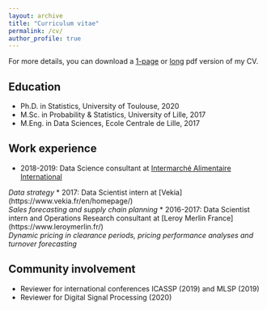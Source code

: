 ```yaml
---
layout: archive
title: "Curriculum vitae"
permalink: /cv/
author_profile: true
---
```


For more details, you can download a [1-page](../files/cv/CV_short_VONO.pdf) or [long](../files/cv/VONO_CV.pdf) pdf version of my CV.

## Education
* Ph.D. in Statistics, University of Toulouse, 2020
* M.Sc. in Probability & Statistics, University of Lille, 2017
* M.Eng. in Data Sciences, Ecole Centrale de Lille, 2017

## Work experience
* 2018-2019: Data Science consultant at [Intermarché Alimentaire International](https://www.mousquetaires.com/en/our-store-brands/food/intermarche/)<br/>
<i class="page__meta">
  Data strategy 
</i>
* 2017: Data Scientist intern at [Vekia](https://www.vekia.fr/en/homepage/)<br/>
<i class="page__meta">
  Sales forecasting and supply chain planning 
</i> 
* 2016-2017: Data Scientist intern and Operations Research consultant at [Leroy Merlin France](https://www.leroymerlin.fr/)<br/>
<i class="page__meta">
  Dynamic pricing in clearance periods, pricing performance analyses and turnover forecasting  
</i>
  
## Community involvement
* Reviewer for international conferences ICASSP (2019) and MLSP (2019)
* Reviewer for Digital Signal Processing (2020)
